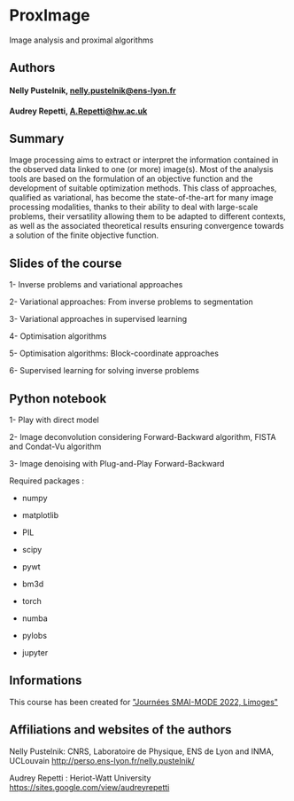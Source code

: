 # ProxImage
Image analysis and proximal algorithms

## Authors

#### Nelly Pustelnik, nelly.pustelnik@ens-lyon.fr 

#### Audrey Repetti, A.Repetti@hw.ac.uk

## Summary

Image processing  aims to extract or interpret the information contained in the observed data linked to one (or more) image(s). Most of the analysis tools are based on the formulation of an objective function and the development of suitable optimization methods. This class of approaches, qualified as variational, has become the state-of-the-art for many image processing modalities, thanks to their ability to deal with large-scale problems, their versatility allowing them to be adapted to different contexts, as well as the associated theoretical results ensuring convergence towards a solution of the finite objective function.

## Slides of the course

1-  Inverse problems and variational approaches

2- Variational approaches: From inverse problems to segmentation

3- Variational approaches in supervised learning

4- Optimisation algorithms

5- Optimisation algorithms: Block-coordinate approaches

6- Supervised learning for solving inverse problems 



## Python notebook

1- Play with direct model

2- Image deconvolution considering Forward-Backward algorithm, FISTA and Condat-Vu algorithm

3- Image denoising with Plug-and-Play Forward-Backward

Required packages :

  * numpy
  
  * matplotlib
  
  * PIL
   
  * scipy
   
  * pywt
   
  * bm3d
   
  * torch
   
  * numba
   
  * pylobs
   
  * jupyter

## Informations

This course has been created for ["Journées SMAI-MODE 2022, Limoges"](https://indico.math.cnrs.fr/event/6564/)

## Affiliations and websites of the authors 

Nelly Pustelnik: CNRS, Laboratoire de Physique, ENS de Lyon and INMA, UCLouvain
http://perso.ens-lyon.fr/nelly.pustelnik/

Audrey Repetti : Heriot-Watt University
https://sites.google.com/view/audreyrepetti

